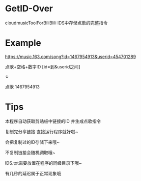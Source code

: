 
# GetID-Over
cloudmusicToolForBiliBlili
IDS中存储点歌的完整指令

# Example
https://music.163.com/song?id=1467954913&userid=454701289

点歌+空格+数字ID [id=到&userid之间]

↓

点歌 1467954913

# Tips
本程序自动获取剪贴板中链接的ID 并生成点歌指令

复制完分享链接 直接运行程序就好啦~

会把复制过的ID存储下来哦~

不复制链接会随机调取哦~

IDS.txt需要放置在程序的同级目录下哦~

有几秒的延迟属于正常现象哦